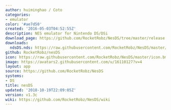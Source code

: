 ```yaml
---
author: huiminghao / Coto
categories:
- emulator
color: '#ae7d50'
created: '2016-05-03T04:52:55Z'
description: NES emulator for Nintendo DS/DSi
download_page: https://github.com/RocketRobz/NesDS/tree/master/release
downloads:
  ndsDS.nds: https://raw.githubusercontent.com/RocketRobz/NesDS/master/release/nesDS.nds
github: RocketRobz/nesDS
icon: https://raw.githubusercontent.com/RocketRobz/NesDS/master/icon.bmp
image: https://avatars2.githubusercontent.com/u/16110127?v=4
layout: app
source: https://github.com/RocketRobz/NesDS
systems:
- DS
title: nesDS
updated: '2018-10-19T22:09:05Z'
version: v1.3c
wiki: https://github.com/RocketRobz/NesDS/wiki
---
```

